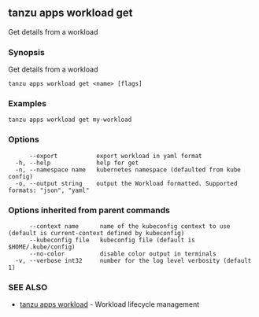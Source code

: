 ## tanzu apps workload get

Get details from a workload

### Synopsis

Get details from a workload

```
tanzu apps workload get <name> [flags]
```

### Examples

```
tanzu apps workload get my-workload
```

### Options

```
      --export           export workload in yaml format
  -h, --help             help for get
  -n, --namespace name   kubernetes namespace (defaulted from kube config)
  -o, --output string    output the Workload formatted. Supported formats: "json", "yaml"
```

### Options inherited from parent commands

```
      --context name      name of the kubeconfig context to use (default is current-context defined by kubeconfig)
      --kubeconfig file   kubeconfig file (default is $HOME/.kube/config)
      --no-color          disable color output in terminals
  -v, --verbose int32     number for the log level verbosity (default 1)
```

### SEE ALSO

* [tanzu apps workload](tanzu_apps_workload.md)	 - Workload lifecycle management

